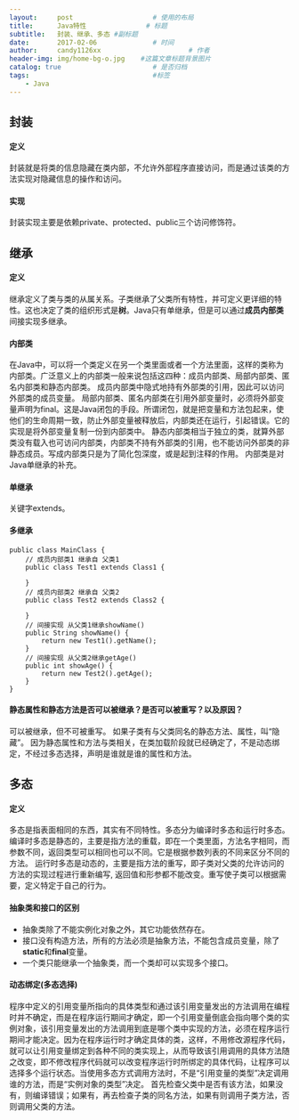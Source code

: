 ```yaml
---
layout:     post                    # 使用的布局
title:      Java特性               # 标题 
subtitle:   封装、继承、多态 #副标题
date:       2017-02-06              # 时间
author:     candy1126xx                      # 作者
header-img: img/home-bg-o.jpg    #这篇文章标题背景图片
catalog: true                       # 是否归档
tags:                               #标签
    - Java
---
```


## 封装

#### 定义
封装就是将类的信息隐藏在类内部，不允许外部程序直接访问，而是通过该类的方法实现对隐藏信息的操作和访问。

#### 实现
封装实现主要是依赖private、protected、public三个访问修饰符。

## 继承

#### 定义
继承定义了类与类的从属关系。子类继承了父类所有特性，并可定义更详细的特性。这也决定了类的组织形式是**树**。Java只有单继承，但是可以通过**成员内部类**间接实现多继承。

#### 内部类
在Java中，可以将一个类定义在另一个类里面或者一个方法里面，这样的类称为内部类。广泛意义上的内部类一般来说包括这四种：成员内部类、局部内部类、匿名内部类和静态内部类。
成员内部类中隐式地持有外部类的引用，因此可以访问外部类的成员变量。
局部内部类、匿名内部类在引用外部变量时，必须将外部变量声明为final。这是Java闭包的手段。所谓闭包，就是把变量和方法包起来，使他们的生命周期一致，防止外部变量被释放后，内部类还在运行，引起错误。它的实现是将外部变量复制一份到内部类中。
静态内部类相当于独立的类，就算外部类没有载入也可访问内部类，内部类不持有外部类的引用，也不能访问外部类的非静态成员。写成内部类只是为了简化包深度，或是起到注释的作用。
内部类是对Java单继承的补充。

#### 单继承
关键字extends。

#### 多继承
```
public class MainClass {  
    // 成员内部类1 继承自 父类1
    public class Test1 extends Class1 {  

    }  
    // 成员内部类2 继承自 父类2
    public class Test2 extends Class2 {  

    }  
    // 间接实现 从父类1继承showName()
    public String showName() {  
        return new Test1().getName();  
    }  
    // 间接实现 从父类2继承getAge()
    public int showAge() {  
        return new Test2().getAge();  
    }
} 
```

#### 静态属性和静态方法是否可以被继承？是否可以被重写？以及原因？
可以被继承，但不可被重写。
如果子类有与父类同名的静态方法、属性，叫“隐藏”。
因为静态属性和方法与类相关，在类加载阶段就已经确定了，不是动态绑定，不经过多态选择，声明是谁就是谁的属性和方法。

## 多态

#### 定义
多态是指表面相同的东西，其实有不同特性。多态分为编译时多态和运行时多态。
编译时多态是静态的，主要是指方法的重载，即在一个类里面，方法名字相同，而参数不同，返回类型可以相同也可以不同。它是根据参数列表的不同来区分不同的方法。
运行时多态是动态的，主要是指方法的重写，即子类对父类的允许访问的方法的实现过程进行重新编写, 返回值和形参都不能改变。重写使子类可以根据需要，定义特定于自己的行为。

#### 抽象类和接口的区别
* 抽象类除了不能实例化对象之外，其它功能依然存在。
* 接口没有构造方法，所有的方法必须是抽象方法，不能包含成员变量，除了**static**和**final**变量。
* 一个类只能继承一个抽象类，而一个类却可以实现多个接口。

#### 动态绑定(多态选择)
程序中定义的引用变量所指向的具体类型和通过该引用变量发出的方法调用在编程时并不确定，而是在程序运行期间才确定，即一个引用变量倒底会指向哪个类的实例对象，该引用变量发出的方法调用到底是哪个类中实现的方法，必须在程序运行期间才能决定。因为在程序运行时才确定具体的类，这样，不用修改源程序代码，就可以让引用变量绑定到各种不同的类实现上，从而导致该引用调用的具体方法随之改变，即不修改程序代码就可以改变程序运行时所绑定的具体代码，让程序可以选择多个运行状态。当使用多态方式调用方法时，不是“引用变量的类型”决定调用谁的方法，而是“实例对象的类型”决定。
首先检查父类中是否有该方法，如果没有，则编译错误；如果有，再去检查子类的同名方法，如果有则调用子类方法，否则调用父类的方法。